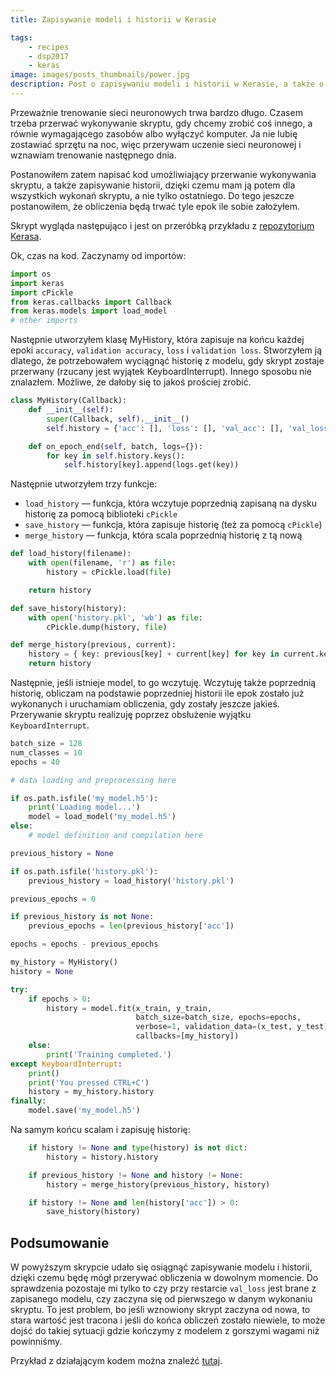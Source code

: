 ```yaml
---
title: Zapisywanie modeli i historii w Kerasie

tags:
    - recipes
    - dsp2017
    - keras
image: images/posts_thumbnails/power.jpg
description: Post o zapisywaniu modeli i historii w Kerasie, a także o przerywaniu wykonywania skryptu.
---
```

Przeważnie trenowanie sieci neuronowych trwa bardzo długo. Czasem trzeba przerwać wykonywanie skryptu, gdy chcemy zrobić coś innego, a równie wymagającego zasobów albo wyłączyć komputer. Ja nie lubię zostawiać sprzętu na noc, więc przerywam uczenie sieci neuronowej i wznawiam trenowanie następnego dnia.

<!-- truncate -->

Postanowiłem zatem napisać kod umożliwiający przerwanie wykonywania skryptu, a także zapisywanie historii, dzięki czemu mam ją potem dla wszystkich wykonań skryptu, a nie tylko ostatniego. Do tego jeszcze postanowiłem, że obliczenia będą trwać tyle epok ile sobie założyłem.

Skrypt wygląda następująco i jest on przeróbką przykładu z [repozytorium Kerasa](https://github.com/fchollet/keras/blob/master/examples/mnist_mlp.py).

Ok, czas na kod. Zaczynamy od importów:

```python
import os
import keras
import cPickle
from keras.callbacks import Callback
from keras.models import load_model
# other imports
```

Następnie utworzyłem klasę MyHistory, która zapisuje na końcu każdej epoki `accuracy`, `validation accuracy`, `loss` i `validation loss`. Stworzyłem ją dlatego, że potrzebowałem wyciągnąć historię z modelu, gdy skrypt zostaje przerwany (rzucany jest wyjątek KeyboardInterrupt). Innego sposobu nie znalazłem. Możliwe, że dałoby się to jakoś prościej zrobić.

```python
class MyHistory(Callback):
    def __init__(self):
        super(Callback, self).__init__()
        self.history = {'acc': [], 'loss': [], 'val_acc': [], 'val_loss': []}

    def on_epoch_end(self, batch, logs={}):
        for key in self.history.keys():
            self.history[key].append(logs.get(key))
```

Następnie utworzyłem trzy funkcje:

- `load_history` &mdash; funkcja, która wczytuje poprzednią zapisaną na dysku historię za pomocą biblioteki `cPickle`
- `save_history` &mdash; funkcja, która zapisuje historię (też za pomocą `cPickle`)
- `merge_history` &mdash; funkcja, która scala poprzednią historię z tą nową


```python
def load_history(filename):
    with open(filename, 'r') as file:
        history = cPickle.load(file)

    return history

def save_history(history):
    with open('history.pkl', 'wb') as file:
        cPickle.dump(history, file)

def merge_history(previous, current):
    history = { key: previous[key] + current[key] for key in current.keys() }
    return history
```

Następnie, jeśli istnieje model, to go wczytuję. Wczytuję także poprzednią historię, obliczam na podstawie poprzedniej historii ile epok zostało już wykonanych i uruchamiam obliczenia, gdy zostały jeszcze jakieś. Przerywanie skryptu realizuję poprzez obsłużenie wyjątku `KeyboardInterrupt`.

```python
batch_size = 128
num_classes = 10
epochs = 40

# data loading and preprocessing here

if os.path.isfile('my_model.h5'):
    print('Loading model...')
    model = load_model('my_model.h5')
else:
    # model definition and compilation here

previous_history = None

if os.path.isfile('history.pkl'):
    previous_history = load_history('history.pkl')

previous_epochs = 0

if previous_history is not None:
    previous_epochs = len(previous_history['acc'])

epochs = epochs - previous_epochs

my_history = MyHistory()
history = None

try:
    if epochs > 0:
        history = model.fit(x_train, y_train,
                            batch_size=batch_size, epochs=epochs,
                            verbose=1, validation_data=(x_test, y_test),
                            callbacks=[my_history])
    else:
        print('Training completed.')
except KeyboardInterrupt:
    print()
    print('You pressed CTRL+C')
    history = my_history.history
finally:
    model.save('my_model.h5')
```

Na samym końcu scalam i zapisuję historię:

```python
    if history != None and type(history) is not dict:
        history = history.history

    if previous_history != None and history != None:
        history = merge_history(previous_history, history)

    if history != None and len(history['acc']) > 0:
        save_history(history)
```

## Podsumowanie

W powyższym skrypcie udało się osiągnąć zapisywanie modelu i historii, dzięki czemu będę mógł przerywać obliczenia w dowolnym momencie. Do sprawdzenia pozostaje mi tylko to czy  przy restarcie `val_loss` jest brane z zapisanego modelu, czy zaczyna się od pierwszego w danym wykonaniu skryptu. To jest problem, bo jeśli wznowiony skrypt zaczyna od nowa, to stara wartość jest tracona i jeśli do końca obliczeń zostało niewiele, to może dojść do takiej sytuacji gdzie kończymy z modelem z gorszymi wagami niż powinniśmy.

Przykład z działającym kodem można znaleźć [tutaj](https://gist.github.com/dloranc/d7b7fbeb138e192916a7ae3a793ea477).
